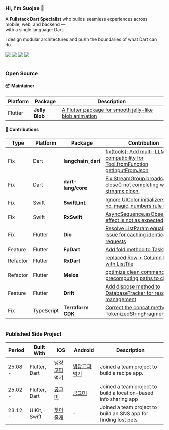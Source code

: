 ### Hi, I'm Suojae 👋  

A **Fullstack Dart Specialist** who builds seamless experiences across mobile, web, and backend —  
with a single language: Dart.

I design modular architectures and push the boundaries of what Dart can do.

<p align="left">
  <img src="https://img.shields.io/badge/Dart-0175C2?style=for-the-badge&logo=dart&logoColor=white" />
  <img src="https://img.shields.io/badge/Flutter-%2302569B.svg?style=for-the-badge&logo=flutter&logoColor=white" />
  <img src="https://img.shields.io/badge/Jaspr-%23005588.svg?style=for-the-badge&logo=dart&logoColor=white" />
  <img src="https://img.shields.io/badge/Serverpod-0175C2?style=for-the-badge&logo=dart&logoColor=white" />
</p>


#

### Open Source

#### 📦 Maintainer  

| Platform | Package       | Description |
|----------|--------------|-------------|
| Flutter  | **Jelly Blob** | [A Flutter package for smooth jelly-like blob animation](https://pub.dev/packages/jelly_blob) |

#### 🌟 Contributions


| Type | Platform | Package | Contribution |
|------|----------|---------|-------------|
| Fix | Dart | **langchain_dart** | [fix(tools): Add multi-LLM compatibility for Tool.fromFunction getInputFromJson](https://github.com/davidmigloz/langchain_dart/pull/738) |
| Fix | Dart | **dart-lang/core** | [Fix StreamGroup.broadcast() close() not completing when streams close.](https://github.com/dart-lang/core/pull/876) |
| Fix | Swift | **SwiftLint** | [Ignore UIColor initializers in no_magic_numbers rule issue](https://github.com/realm/SwiftLint/pull/6035) |
| Fix | Swift | **RxSwift** | [AsyncSequence.asObservable() effect is not as expected](https://github.com/ReactiveX/RxSwift/pull/2662) |
| Fix | Flutter | **Dio** | [Resolve ListParam equality issue for caching identical requests](https://github.com/cfug/dio/pull/2366) |
| Feature | Flutter | **FpDart** | [Add fold method to TaskEither](https://github.com/SandroMaglione/fpdart/pull/163) |
| Refactor | Flutter | **RxDart** | [replaced Row + Column layout with ListTile](https://github.com/ReactiveX/rxdart/pull/789) |
| Refactor | Flutter | **Melos** | [optimize clean command by precomputing paths to clean](https://github.com/invertase/melos/pull/855) |
| Feature | Flutter | **Drift** | [Add dispose method to DatabaseTracker for resource management](https://github.com/simolus3/drift/pull/3420) |
| Fix | TypeScript | **Terraform CDK** | [Correct the concat method in TokenizedStringFragments](https://github.com/hashicorp/terraform-cdk/pull/3772) |


#

### Published Side Project


| Period | Built With | iOS | Android | Description |
|---|---|---|---|---|
| 25.08 - | Flutter, Dart | [냉장고파먹기](https://apps.apple.com/kr/app/%EB%83%89%EC%9E%A5%EA%B3%A0%ED%8C%8C%EB%A8%B9%EA%B8%B0-%EB%A0%88%EC%8B%9C%ED%94%BC-%EB%83%89%EC%9E%A5%EA%B3%A0-%EA%B4%80%EB%A6%AC-%EC%A7%91%EB%B0%A5/id1623066651) | [냉장고파먹기](https://play.google.com/store/apps/details?id=com.lazyheroes.erfe&hl=ko) | Joined a team project to build a recipe app. |
| 25.02 - | Flutter, Dart | [궁그미](https://apps.apple.com/kr/app/%EA%B6%81%EA%B7%B8%EB%AF%B8/id6743760411?l) | [궁그미](https://play.google.com/store/apps/details?id=com.lazyheroez.loci) | Joined a team project to build a location-based info sharing app |
| 23.12 - | UIKit, Swift | [찾아줄개](https://apps.apple.com/kr/app/%EC%B0%BE%EC%95%84%EC%A4%84%EA%B0%9C/id6471409178?l) | - | Joined a team project to build an SNS app for finding lost pets |
